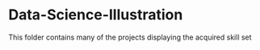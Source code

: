 # Data-Science-Illustration
This folder contains many of the projects displaying the acquired skill set 
